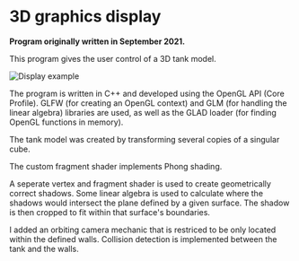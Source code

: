 # 3D graphics display

**Program originally written in September 2021.**

This program gives the user control of a 3D tank model.

![Display example](images/3d_tank.gif)

The program is written in C++ and developed using the OpenGL API (Core Profile). GLFW (for creating an OpenGL context) and GLM (for handling the linear algebra) libraries are used, as well as the GLAD loader (for finding OpenGL functions in memory).

The tank model was created by transforming several copies of a singular cube.

The custom fragment shader implements Phong shading.

A seperate vertex and fragment shader is used to create geometrically correct shadows. Some linear algebra is used to calculate where the shadows would intersect the plane defined by a given surface. The shadow is then cropped to fit within that surface's boundaries.

I added an orbiting camera mechanic that is restriced to be only located within the defined walls. Collision detection is implemented between the tank and the walls.
